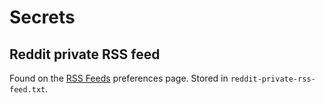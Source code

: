 # Secrets

## Reddit private RSS feed

Found on the [RSS Feeds](https://www.reddit.com/prefs/feeds/) preferences page.
Stored in `reddit-private-rss-feed.txt`.
